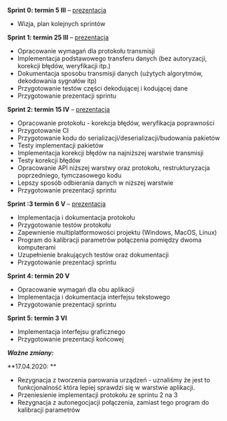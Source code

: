**Sprint 0:  termin 5 III** &ndash; [prezentacja](https://docs.google.com/presentation/d/1DscUeyppXXEtgZ1-d9T5rzB9PWKlJ8LDe_w7wDL5As0/edit?usp=sharing)

-   Wizja, plan kolejnych sprintów

**Sprint 1:  termin 25 III** &ndash; [prezentacja](https://docs.google.com/presentation/d/15KxHYvzlqLRodGa-oZqMQ63rdSrYAPGrD72P5Q6aOhY/edit?usp=sharing)

-   Opracowanie wymagań dla protokołu transmisji
-   Implementacja podstawowego transferu danych (bez autoryzacji, korekcji błędów, weryfikacji itp.)
-   Dokumentacja sposobu transmisji danych (użytych algorytmów, dekodowania sygnałów itp)
-   Przygotowanie testów części dekodującej i kodującej dane
-   Przygotowanie prezentacji sprintu

**Sprint 2: termin 15 IV** &ndash; [prezentacja](https://docs.google.com/presentation/d/18G3X2wtMrt-GHr3P81ekFlSrtS8_PEWGzMDFLG9734Y/edit?usp=sharing)

-   Opracowanie protokołu - korekcja błędów, weryfikacja poprawności
-   Przygotowanie CI
-   Przygotowanie kodu do serializacji/deserializacji/budowania pakietów
-   Testy implementacji pakietów
-   Implementacja korekcji błędów na najniższej warstwie transmisji
-   Testy korekcji błędów
-   Opracowanie API niższej warstwy oraz protokołu, restrukturyzacja poprzedniego, tymczasowego kodu
-   Lepszy sposób odbierania danych w niższej warstwie
-   Przygotowanie prezentacji sprintu

**Sprint :3 termin  6 V** &ndash; [prezentacja](https://docs.google.com/presentation/d/1klT1MrT12kjXYV5IA1SvpvBOZUriEa8gWAeXBoH2opM/edit?usp=sharing)

-   Implementacja i dokumentacja protokołu
-   Przygotowanie testów protokołu
-   Zapewnienie multiplatformowości projektu (Windows, MacOS, Linux)
-   Program do kalibracji parametrów połączenia pomiędzy dwoma komputerami
-   Uzupełnienie brakujących testów oraz dokumentacji
-   Przygotowanie prezentacji sprintu

**Sprint 4:  termin 20 V**

-   Opracowanie wymagań dla obu aplikacji
-   Implementacja i dokumentacja interfejsu tekstowego
-   Przygotowanie prezentacji sprintu

**Sprint 5:  termin 3 VI**

-   Implementacja interfejsu graficznego
-   Przygotowanie prezentacji końcowej


***Ważne zmiany:***

**17.04.2020: **

-   Rezygnacja z tworzenia parowania urządzeń - uznaliśmy że jest to funkcjonalność która lepiej sprawdzi się w warstwie aplikacji.
-   Przeniesienie implementacji protokołu ze sprintu 2 na 3
-   Rezygnacja z autonegocjacji połączenia, zamiast tego program do kalibracji parametrów


